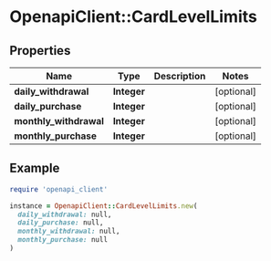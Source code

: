 # OpenapiClient::CardLevelLimits

## Properties

| Name | Type | Description | Notes |
| ---- | ---- | ----------- | ----- |
| **daily_withdrawal** | **Integer** |  | [optional] |
| **daily_purchase** | **Integer** |  | [optional] |
| **monthly_withdrawal** | **Integer** |  | [optional] |
| **monthly_purchase** | **Integer** |  | [optional] |

## Example

```ruby
require 'openapi_client'

instance = OpenapiClient::CardLevelLimits.new(
  daily_withdrawal: null,
  daily_purchase: null,
  monthly_withdrawal: null,
  monthly_purchase: null
)
```

